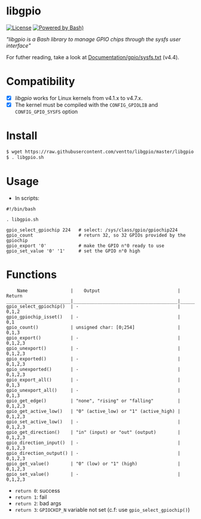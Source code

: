 libgpio
=======

[![License](https://img.shields.io/badge/license-MIT-blue.svg?style=flat)](./LICENSE)
[![Powered by Bash)](https://img.shields.io/badge/powered_by-Bash-brightgreen.svg)](https://www.gnu.org/software/bash/)

*"libgpio is a Bash library to manage GPIO chips through
the sysfs user interface"*

For futher reading, take a look at [Documentation/gpio/sysfs.txt](https://git.kernel.org/pub/scm/linux/kernel/git/stable/linux.git/tree/Documentation/gpio/sysfs.txt?h=v4.4.164) (v4.4).

# Compatibility

- [x] *libgpio* works for Linux kernels from v4.1.x to v4.7.x.
- [x] The kernel must be compiled with the `CONFIG_GPIOLIB`
      and `CONFIG_GPIO_SYSFS` option

# Install

```bash
$ wget https://raw.githubusercontent.com/ventto/libgpio/master/libgpio.sh
$ . libgpio.sh
```

# Usage

* In scripts:

```
#!/bin/bash

. libgpio.sh

gpio_select_gpiochip 224   # select: /sys/class/gpio/gpiochip224
gpio_count                 # return 32, so 32 GPIOs provided by the gpiochip
gpio_export '0'            # make the GPIO n°0 ready to use
gpio_set_value '0' '1'     # set the GPIO n°0 high
```

# Functions

```
    Name                |    Output                             |   Return
________________________|_______________________________________|_____________
gpio_select_gpiochip()  | -                                     |   0,1,2
gpio_gpiochip_isset()   | -                                     |   0,1
gpio_count()            | unsigned char: [0;254]                |   0,1,3
gpio_export()           | -                                     |   0,1,2,3
gpio_unexport()         | -                                     |   0,1,2,3
gpio_exported()         | -                                     |   0,1,2,3
gpio_unexported()       | -                                     |   0,1,2,3
gpio_export_all()       | -                                     |   0,1,3
gpio_unexport_all()     | -                                     |   0,1,3
gpio_get_edge()         | "none", "rising" or "falling"         |   0,1,2,3
gpio_get_active_low()   | "0" (active_low) or "1" (active_high) |   0,1,2,3
gpio_set_active_low()   | -                                     |   0,1,2,3
gpio_get_direction()    | "in" (input) or "out" (output)        |   0,1,2,3
gpio_direction_input()  | -                                     |   0,1,2,3
gpio_direction_output() | -                                     |   0,1,2,3
gpio_get_value()        | "0" (low) or "1" (high)               |   0,1,2,3
gpio_set_value()        | -                                     |   0,1,2,3
```

* `return 0`: success
* `return 1`: fail
* `return 2`: bad args
* `return 3`: `GPIOCHIP_N` variable not set (c.f: use `gpio_select_gpiochip()`)
